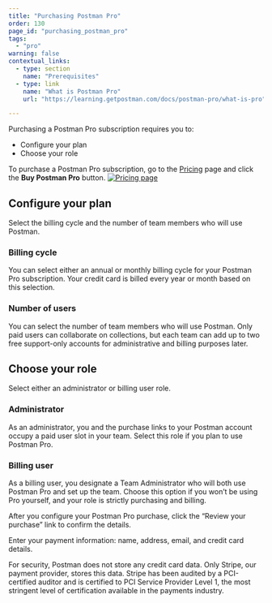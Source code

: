 ```yaml
---
title: "Purchasing Postman Pro"
order: 130
page_id: "purchasing_postman_pro"
tags:
  - "pro"
warning: false
contextual_links:
  - type: section
    name: "Prerequisites"
  - type: link
    name: "What is Postman Pro"
    url: "https://learning.getpostman.com/docs/postman-pro/what-is-pro"

---
```


Purchasing a Postman Pro subscription requires you to:

- Configure your plan
- Choose your role

To purchase a Postman Pro subscription, go to the [Pricing](https://www.getpostman.com/pricing) page and click the **Buy Postman Pro** button.
[![Pricing page](https://assets.postman.com/postman-docs/purchasingpro1.png)](https://assets.postman.com/postman-docs/purchasingpro1.png)

## Configure your plan

Select the billing cycle and the number of team members who will use Postman.

### Billing cycle

You can select either an annual or monthly billing cycle for your Postman Pro subscription. Your credit card is billed every year or month based on this selection.

### Number of users

You can select the number of team members who will use Postman. Only paid users can collaborate on collections, but each team can add up to two free support-only accounts for administrative and billing purposes later.

## Choose your role

Select either an administrator or billing user role.

### Administrator
  
As an administrator, you and the purchase links to your Postman account occupy a paid user slot in your team. Select this role if you plan to use Postman Pro.

### Billing user
  
As a billing user, you designate a Team Administrator who will both use Postman Pro and set up the team. Choose this option if you won’t be using Pro yourself, and your role is strictly purchasing and billing.

After you configure your Postman Pro purchase, click the “Review your purchase” link to confirm the details.

Enter your payment information: name, address, email, and credit card details.

For security, Postman does not store any credit card data. Only Stripe, our payment provider, stores this data. Stripe has been audited by a PCI-certified auditor and is certified to PCI Service Provider Level 1, the most stringent level of certification available in the payments industry.
